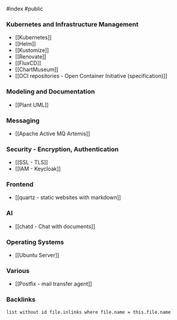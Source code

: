 #index #public

### Kubernetes and Infrastructure Management 

- [[Kubernetes]]
- [[Helm]]
- [[Kustomize]]
- [[Renovate]]
- [[FluxCD]]
- [[ChartMuseum]]
- [[OCI repositories - Open Container Initiative (specification)]]

### Modeling and Documentation
- [[Plant UML]]

### Messaging
- [[Apache Active MQ Artemis]]

### Security - Encryption, Authentication
- [[SSL - TLS]]
- [[IAM - Keycloak]]

### Frontend
- [[quartz - static websites with markdown]]

### AI
- [[chatd - Chat with documents]]

### Operating Systems
- [[Ubuntu Server]]

### Various
- [[Postfix - mail transfer agent]]

### Backlinks
```dataview 
list without id file.inlinks where file.name = this.file.name 
```

